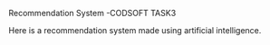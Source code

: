 Recommendation System -CODSOFT TASK3

Here is a recommendation system made using artificial intelligence.
